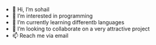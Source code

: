 - 👋 Hi, I’m sohail
- 👀 I’m interested in programming
- 🌱 I’m currently learning differentb languages
- 💞️ I’m looking to collaborate on a very attractive project
- 📫 Reach me via email

<!---
sohail8793/sohail8793 is a ✨ special ✨ repository because its `README.md` (this file) appears on your GitHub profile.
You can click the Preview link to take a look at your changes.
--->
